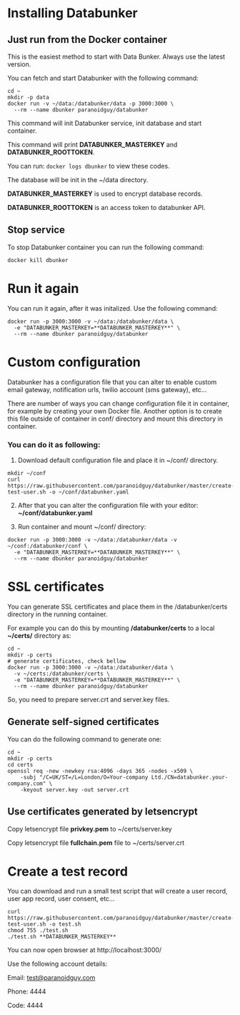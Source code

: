 # Installing Databunker

## Just run from the Docker container

This is the easiest method to start with Data Bunker. Always use the latest version.

You can fetch and start Databunker with the following command:

```
cd ~
mkdir -p data
docker run -v ~/data:/databunker/data -p 3000:3000 \
  --rm --name dbunker paranoidguy/databunker
```

This command will init Databunker service, init database and start container.

This command will print **DATABUNKER_MASTERKEY** and **DATABUNKER_ROOTTOKEN**.

You can run: ```docker logs dbunker``` to view these codes.

The database will be init in the ~/data directory.

**DATABUNKER_MASTERKEY** is used to encrypt database records.

**DATABUNKER_ROOTTOKEN** is an access token to databunker API.


## Stop service

To stop Databunker container you can run the following command:

```
docker kill dbunker
```

# Run it again

You can run it again, after it was initalized. Use the following command:

```
docker run -p 3000:3000 -v ~/data:/databunker/data \
  -e "DATABUNKER_MASTERKEY=**DATABUNKER_MASTERKEY**" \
  --rm --name dbunker paranoidguy/databunker
```

# Custom configuration

Databunker has a configuration file that you can alter to enable custom email gateway, notification urls,
twilio account (sms gateway), etc...

There are number of ways you can change configuration file it in container, for example by creating your own Docker file.
Another option is to create this file outside of container in conf/ directory and mount this directory in container.

### You can do it as following:

1. Download default configuration file and place it in ~/conf/ directory.
```
mkdir ~/conf
curl https://raw.githubusercontent.com/paranoidguy/databunker/master/create-test-user.sh -o ~/conf/databunker.yaml
```

2. After that you can alter the configuration file with your editor: **~/conf/databunker.yaml**

3. Run container and mount ~/conf/ directory:

```
docker run -p 3000:3000 -v ~/data:/databunker/data -v ~/conf:/databunker/conf \
  -e "DATABUNKER_MASTERKEY=**DATABUNKER_MASTERKEY**" \
  --rm --name dbunker paranoidguy/databunker
```

# SSL certificates

You can generate SSL certificates and place them in the /databunker/certs directory in the running container.

For example you can do this by mounting **/databunker/certs** to a local **~/certs/** directory as:

```
cd ~
mkdir -p certs
# generate certificates, check bellow
docker run -p 3000:3000 -v ~/data:/databunker/data \
  -v ~/certs:/databunker/certs \
  -e "DATABUNKER_MASTERKEY=**DATABUNKER_MASTERKEY**" \
  --rm --name dbunker paranoidguy/databunker

```

So, you need to prepare server.crt and server.key files.

## Generate self-signed certificates

You can do the following command to generate one:

```
cd ~
mkdir -p certs
cd certs
openssl req -new -newkey rsa:4096 -days 365 -nodes -x509 \
    -subj "/C=UK/ST=/L=London/O=Your-company Ltd./CN=databunker.your-company.com" \
    -keyout server.key -out server.crt
```

## Use certificates generated by letsencrypt

Copy letsencrypt file **privkey.pem** to ~/certs/server.key

Copy letsencrypt file **fullchain.pem** file to ~/certs/server.crt


# Create a test record

You can download and run a small test script that will create a user record, user app record, user consent, etc...

```
curl https://raw.githubusercontent.com/paranoidguy/databunker/master/create-test-user.sh -o test.sh
chmod 755 ./test.sh
./test.sh **DATABUNKER_MASTERKEY**
```

You can now open browser at http://localhost:3000/

Use the following account details:

Email: test@paranoidguy.com

Phone: 4444

Code: 4444
